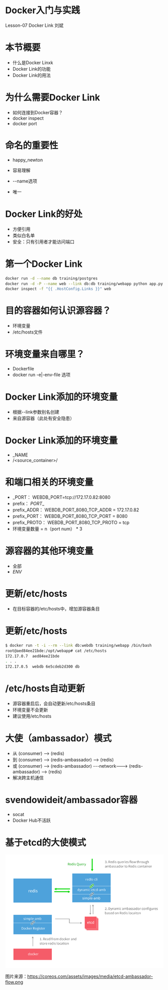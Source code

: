 # Docker入门与实践

Lesson-07 Docker Link
刘斌

# 本节概要

- 什么是Docker Linxk
- Docker Link的功能
- Docker Link的用法

# 为什么需要Docker Link

- 如何连接到Docker容器？
- docker inspect
- docker port

# 命名的重要性

- happy_newton
- 容易理解

- --name选项
- 唯一

# Docker Link的好处

- 方便引用
- 类似白名单
- 安全：只有引用者才能访问端口

# 第一个Docker Link

```bash
docker run -d --name db training/postgres
docker run -d -P --name web --link db:db training/webapp python app.py
docker inspect -f "{{ .HostConfig.Links }}" web

```

# 目的容器如何认识源容器？

- 环境变量
- /etc/hosts文件

# 环境变量来自哪里？

- Dockerfile
- docker run -e|-env-file 选项

# Docker Link添加的环境变量

- 根据--link参数别名创建
- 来自源容器（此处有安全隐患）

# Docker Link添加的环境变量

- <alias>_NAME
- /<source_container>/<alias>

# 和端口相关的环境变量

- <alias>_PORT： WEBDB_PORT=tcp://172.17.0.82:8080
- prefix： <name>_PORT_<port>_<protocol>
- prefix_ADDR： WEBDB_PORT_8080_TCP_ADDR = 172.17.0.82
- prefix_PORT： WEBDB_PORT_8080_TCP_PORT = 8080
- prefix_PROTO： WEBDB_PORT_8080_TCP_PROTO = tcp
- 环境变量数量 = n（port num） * 3

# 源容器的其他环境变量

- 全部
- <alias>_ENV_<name>

# 更新/etc/hosts

- 在目标容器的/etc/hosts中，增加源容器条目

# 更新/etc/hosts

```bash
$ docker run -t -i --rm --link db:webdb training/webapp /bin/bash
root@aed84ee21bde:/opt/webapp# cat /etc/hosts
172.17.0.7  aed84ee21bde
. . .
172.17.0.5  webdb 6e5cdeb2d300 db

```

# /etc/hosts自动更新

- 源容器重启后，会自动更新/etc/hosts条目
- 环境变量不会更新
- 建议使用/etc/hosts

# 大使（ambassador）模式

- 从 (consumer) --> (redis)
- 到 (consumer) --> (redis-ambassador) --> (redis)
- 或 (consumer) --> (redis-ambassador) ---network---> (redis-ambassador) --> (redis)
- 解决跨主机通信


# svendowideit/ambassador容器

- socat
- Docker Hub不活跃

# 基于etcd的大使模式

![](images/etcd-ambassador-flow.png)

图片来源：https://coreos.com/assets/images/media/etcd-ambassador-flow.png
